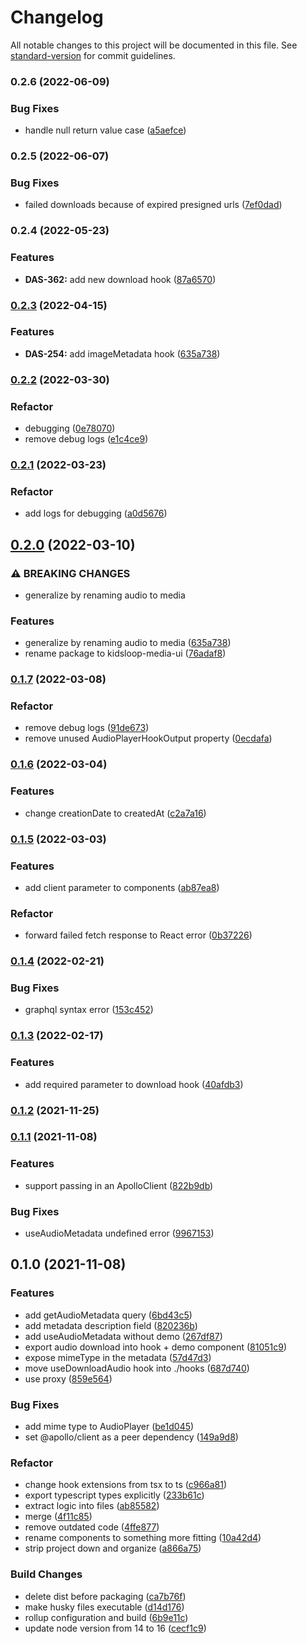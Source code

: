# Changelog

All notable changes to this project will be documented in this file. See [standard-version](https://github.com/conventional-changelog/standard-version) for commit guidelines.

### 0.2.6 (2022-06-09)


### Bug Fixes

* handle null return value case ([a5aefce](https://github.com/kl-engineering/kidsloop-media-hooks/commit/a5aefcecbc9e1150e2f1fb95637ce26058fb7d7e))

### 0.2.5 (2022-06-07)


### Bug Fixes

* failed downloads because of expired presigned urls ([7ef0dad](https://github.com/kl-engineering/kidsloop-media-hooks/commit/7ef0dad6162b021115e369b484572bdb07d2c1a3))

### 0.2.4 (2022-05-23)


### Features

* **DAS-362:** add new download hook ([87a6570](https://github.com/kl-engineering/kidsloop-media-hooks/commit/87a65704611bf31362a28caca251fbbbf5deaf8a))

### [0.2.3](https://github.com/KL-Engineering/kidsloop-media-hooks/compare/v0.2.2...v0.2.3) (2022-04-15)


### Features

* **DAS-254:** add imageMetadata hook ([635a738](https://github.com/KL-Engineering/kidsloop-media-hooks/commit/284b6f78e6df084de1ec5ed45daea82f9ff86de6))

### [0.2.2](https://github.com/KL-Engineering/kidsloop-media-hooks/compare/v0.2.1..v0.2.2) (2022-03-30)


### Refactor

* debugging ([0e78070](https://github.com/KL-Engineering/kidsloop-media-hooks/commit/0e78070d016c9de89b7fac2c38903a2dd3e315ad))
* remove debug logs ([e1c4ce9](https://github.com/KL-Engineering/kidsloop-media-hooks/commit/e1c4ce9ed4122eb71925a43ff596d6bf2907d2b8))

### [0.2.1](https://github.com/KL-Engineering/kidsloop-media-hooks/compare/v0.2.0..v0.2.1) (2022-03-23)


### Refactor

* add logs for debugging ([a0d5676](https://github.com/KL-Engineering/kidsloop-media-hooks/commit/a0d567605a4c92a87248c3685107b1eb375fe75e))

## [0.2.0](https://github.com/KL-Engineering/kidsloop-media-hooks/compare/v0.1.7..v0.2.0) (2022-03-10)


### ⚠ BREAKING CHANGES

* generalize by renaming audio to media

### Features

* generalize by renaming audio to media ([635a738](https://github.com/KL-Engineering/kidsloop-media-hooks/commit/635a738ac74744a4095d3267277a0c4a848d1286))
* rename package to kidsloop-media-ui ([76adaf8](https://github.com/KL-Engineering/kidsloop-media-hooks/commit/76adaf8edb527f6034be4cb0171715462bcf0a7b))

### [0.1.7](https://github.com/KL-Engineering/kidsloop-media-hooks/compare/v0.1.6..v0.1.7) (2022-03-08)


### Refactor

* remove debug logs ([91de673](https://github.com/KL-Engineering/kidsloop-media-hooks/commit/91de673051b558de546c0584d5215c88a35ad004))
* remove unused AudioPlayerHookOutput property ([0ecdafa](https://github.com/KL-Engineering/kidsloop-media-hooks/commit/0ecdafa0c406d995aa43b890d36c074c5ff6e079))

### [0.1.6](https://github.com/KL-Engineering/kidsloop-media-hooks/compare/v0.1.5..v0.1.6) (2022-03-04)


### Features

* change creationDate to createdAt ([c2a7a16](https://github.com/KL-Engineering/kidsloop-media-hooks/commit/c2a7a1636d722f96c1ede9953485cc02506d16e9))

### [0.1.5](https://github.com/KL-Engineering/kidsloop-media-hooks/compare/v0.1.4..v0.1.5) (2022-03-03)


### Features

* add client parameter to components ([ab87ea8](https://github.com/KL-Engineering/kidsloop-media-hooks/commit/ab87ea8cdece96d28264e25d0d2a131c7201b147))


### Refactor

* forward failed fetch response to React error ([0b37226](https://github.com/KL-Engineering/kidsloop-media-hooks/commit/0b372267a6dceb6b2829e1c9886c1ff37bcac037))

### [0.1.4](https://github.com/KL-Engineering/kidsloop-media-hooks/compare/v0.1.3..v0.1.4) (2022-02-21)


### Bug Fixes

* graphql syntax error ([153c452](https://github.com/KL-Engineering/kidsloop-media-hooks/commit/153c45287113c7d9d386982cb78b6cb1bb1568b4))

### [0.1.3](https://github.com/KL-Engineering/kidsloop-media-hooks/compare/v0.1.2..v0.1.3) (2022-02-17)


### Features

* add required parameter to download hook ([40afdb3](https://github.com/KL-Engineering/kidsloop-media-hooks/commit/40afdb3f516a429abec773eb50757a9b67ae6651))

### [0.1.2](https://github.com/KL-Engineering/kidsloop-media-hooks/compare/v0.1.1..v0.1.2) (2021-11-25)

### [0.1.1](https://github.com/KL-Engineering/kidsloop-media-hooks/compare/v0.1.0..v0.1.1) (2021-11-08)


### Features

* support passing in an ApolloClient ([822b9db](https://github.com/KL-Engineering/kidsloop-media-hooks/commit/822b9dbfff735b1b67c4213d0e8ed956b3ec1811))


### Bug Fixes

* useAudioMetadata undefined error ([9967153](https://github.com/KL-Engineering/kidsloop-media-hooks/commit/99671530b99ef687157e873dd099e21fbbcdcd9d))

## 0.1.0 (2021-11-08)


### Features

* add getAudioMetadata query ([6bd43c5](https://github.com/KL-Engineering/kidsloop-media-hooks/commit/6bd43c5b041ba898128adcb95df568006f550e44))
* add metadata description field ([820236b](https://github.com/KL-Engineering/kidsloop-media-hooks/commit/820236b34e19a1e7a939b871046b4c68f6b8fefa))
* add useAudioMetadata without demo ([267df87](https://github.com/KL-Engineering/kidsloop-media-hooks/commit/267df87644466cfc09a2ff79c40b1ab38e9c4280))
* export audio download into hook + demo component ([81051c9](https://github.com/KL-Engineering/kidsloop-media-hooks/commit/81051c931b1e87002c6817a62cbcd0958df6b32a))
* expose mimeType in the metadata ([57d47d3](https://github.com/KL-Engineering/kidsloop-media-hooks/commit/57d47d35f627f54f3110f1e6ff525ed8701fef1f))
* move useDownloadAudio hook into ./hooks ([687d740](https://github.com/KL-Engineering/kidsloop-media-hooks/commit/687d740381007546d78fdd5f0a116d8f1c4cdc2c))
* use proxy ([859e564](https://github.com/KL-Engineering/kidsloop-media-hooks/commit/859e5647467244c7b6ab21408f07932f258f839c))


### Bug Fixes

* add mime type to AudioPlayer ([be1d045](https://github.com/KL-Engineering/kidsloop-media-hooks/commit/be1d0457e16b5bfed84097c0a50fa18451fc3219))
* set @apollo/client as a peer dependency ([149a9d8](https://github.com/KL-Engineering/kidsloop-media-hooks/commit/149a9d82c69cad7ca38bb4ad3cbf191d142a4a68))


### Refactor

* change hook extensions from tsx to ts ([c966a81](https://github.com/KL-Engineering/kidsloop-media-hooks/commit/c966a817c982c7ef5f85d5ebb329ca22cb978a44))
* export typescript types explicitly ([233b61c](https://github.com/KL-Engineering/kidsloop-media-hooks/commit/233b61cf14edc54e3395a75497289dbfa3320acd))
* extract logic into files ([ab85582](https://github.com/KL-Engineering/kidsloop-media-hooks/commit/ab855823b70e1e8497d1174a53dec0782cabbefa))
* merge ([4f11c85](https://github.com/KL-Engineering/kidsloop-media-hooks/commit/4f11c851e4d04cd5c3de2f44dde282aa1995a903))
* remove outdated code ([4ffe877](https://github.com/KL-Engineering/kidsloop-media-hooks/commit/4ffe87732ac8806f53bd29d657fd828d3ef3d5c8))
* rename components to something more fitting ([10a42d4](https://github.com/KL-Engineering/kidsloop-media-hooks/commit/10a42d4ccea3fe52625ab532ed0c40131d214e7f))
* strip project down and organize ([a866a75](https://github.com/KL-Engineering/kidsloop-media-hooks/commit/a866a758585245d7e63d054499803a073cc3b8a5))


### Build Changes

* delete dist before packaging ([ca7b76f](https://github.com/KL-Engineering/kidsloop-media-hooks/commit/ca7b76f6b01d45b45096f94d80be298c389b9cb7))
* make husky files executable ([d14d176](https://github.com/KL-Engineering/kidsloop-media-hooks/commit/d14d176b8cd4a7eab807bea54d3bd4ef4a6b4ed5))
* rollup configuration and build ([6b9e11c](https://github.com/KL-Engineering/kidsloop-media-hooks/commit/6b9e11c2a31e0424bca057fcd1d344eabad1f278))
* update node version from 14 to 16 ([cecf1c9](https://github.com/KL-Engineering/kidsloop-media-hooks/commit/cecf1c9cc5366269ad9c53d72a150755a81ae48f))
